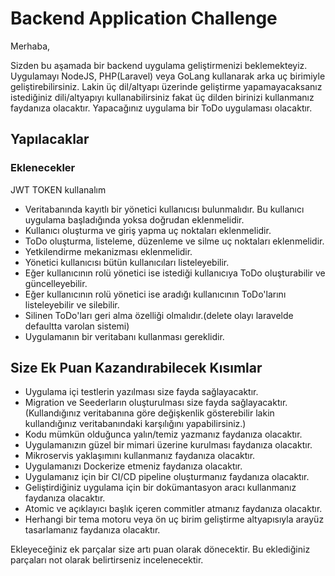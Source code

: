 # Backend Application Challenge

Merhaba,

Sizden bu aşamada bir backend uygulama geliştirmenizi beklemekteyiz. Uygulamayı NodeJS, PHP(Laravel) veya GoLang kullanarak arka uç birimiyle geliştirebilirsiniz. Lakin üç dil/altyapı üzerinde geliştirme yapamayacaksanız istediğiniz dili/altyapıyı kullanabilirsiniz fakat üç dilden birinizi kullanmanız faydanıza olacaktır. Yapacağınız uygulama bir ToDo uygulaması olacaktır.

## Yapılacaklar

### Eklenecekler

JWT TOKEN kullanalım
- Veritabanında kayıtlı bir yönetici kullanıcısı bulunmalıdır. Bu kullanıcı uygulama başladığında yoksa doğrudan eklenmelidir.
- Kullanıcı oluşturma ve giriş yapma uç noktaları eklenmelidir.
- ToDo oluşturma, listeleme, düzenleme ve silme uç noktaları eklenmelidir.
- Yetkilendirme mekanizması eklenmelidir.
- Yönetici kullanıcısı bütün kullanıcıları listeleyebilir.
- Eğer kullanıcının rolü yönetici ise istediği kullanıcıya ToDo oluşturabilir ve güncelleyebilir.
- Eğer kullanıcının rolü yönetici ise aradığı kullanıcının ToDo'larını listeleyebilir ve silebilir.
- Silinen ToDo'ları geri alma özelliği olmalıdır.(delete olayı laravelde defaultta varolan sistemi)
- Uygulamanın bir veritabanı kullanması gereklidir.

## Size Ek Puan Kazandırabilecek Kısımlar

- Uygulama içi testlerin yazılması size fayda sağlayacaktır.
- Migration ve Seederların oluşturulması size fayda sağlayacaktır. (Kullandığınız veritabanına göre değişkenlik gösterebilir lakin kullandığınız veritabanındaki karşılığını yapabilirsiniz.)
- Kodu mümkün olduğunca yalın/temiz yazmanız faydanıza olacaktır.
- Uygulamanızın güzel bir mimari üzerine kurulması faydanıza olacaktır.
- Mikroservis yaklaşımını kullanmanız faydanıza olacaktır.
- Uygulamanızı Dockerize etmeniz faydanıza olacaktır.
- Uygulamanız için bir CI/CD pipeline oluşturmanız faydanıza olacaktır.
- Geliştirdiğiniz uygulama için bir dokümantasyon aracı kullanmanız faydanıza olacaktır.
- Atomic ve açıklayıcı başlık içeren commitler atmanız faydanıza olacaktır.
- Herhangi bir tema motoru veya ön uç birim geliştirme altyapısıyla arayüz tasarlamanız faydanıza olacaktır.

Ekleyeceğiniz ek parçalar size artı puan olarak dönecektir. Bu eklediğiniz parçaları not olarak belirtirseniz incelenecektir.
